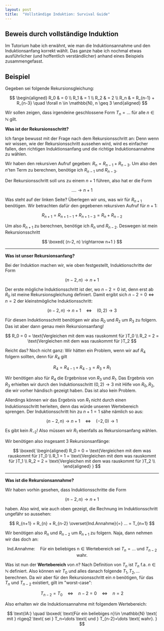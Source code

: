 ```yaml
---
layout: post
title:  "Vollständige Induktion: Survival Guide"
---
```


<script type="text/x-mathjax-config">
    MathJax.Hub.Config({
      tex2jax: {
        inlineMath: [['$','$'], ['\\(','\\)']],
        processEscapes: true
      }
    });
    </script>
<script src="https://cdnjs.cloudflare.com/ajax/libs/mathjax/2.7.0/MathJax.js?config=TeX-AMS-MML_HTMLorMML" type="text/javascript"></script>


## Beweis durch vollständige Induktion

Im Tutorium habe ich erwähnt, wie man die Induktionsannahme und den Induktionsanfang korrekt wählt. Das ganze habe ich nochmal etwas ausführlicher (und hoffentlich verständlicher) anhand eines Beispiels zusammengefasst.

## Beispiel

Gegeben sei folgende Rekursionsgleichung:

$$
\begin{aligned}
R_0 & = 0 \\
R_1 & = 1 \\
R_2 & = 2 \\
R_n & = R_{n-1} + R_{n-3} \quad \forall n \in \mathbb{N}, n \geq 3
\end{aligned}
$$

Wir sollen zeigen, dass irgendeine geschlossene Form $T_n=...$ für alle $n\in \mathbb{N}$ gilt.

**Was ist der Rekursionsschritt?**

Ich fange bewusst mit der Frage nach dem Rekursionsschritt an: Denn wenn wir wissen, wie der Rekursionsschritt aussehen wird, wird es einfacher fallen, den richtigen Induktionsanfang und die richtige Induktionsannahme zu wählen.

Wir haben den rekursiven Aufruf gegeben: $R_n = R_{n-1} + R_{n-3}$. Um also den $n$'ten Term zu berechnen, benötige ich $R_{n-1}$ und $R_{n-3}$.

Der Rekursionsschritt soll uns zu einem $n+1$ führen, also hat er die Form

$$
.... \rightarrow n+1 
$$

Was steht auf der linken Seite? Überlegen wir uns, was wir für $R_{n+1}$ benötigen. Wir betrachten dafür den gegebenen rekursiven Aufruf für $n+1$:

$$
R_{n+1}=R_{n+1-1}+R_{n+1-3}=R_{n}+R_{n-2}
$$

Um also $R_{n+1}$ zu berechnen, benötige ich $R_n$ und $R_{n-2}$. Deswegen ist mein Rekursionsschritt

$$
\boxed{
(n-2, n) \rightarrow n+1
}
$$

---

**Was ist unser Rekursionsanfang?**

Bei der Induktion machen wir, wie oben festgestellt, Induktionschritte der Form 

$$(n-2, n) \rightarrow n+1$$

Der erste mögliche Induktionsschritt ist der, wo $n-2=0$ ist, denn erst ab $R_0$ ist meine Rekursionsgleichung definiert. Damit ergibt sich $n-2=0 \Leftrightarrow n=2$ der kleinstmögliche Induktionsschritt:

$$(n-2, n) \rightarrow n+1  \quad \Longleftrightarrow \quad  (0, 2) \rightarrow 3$$

Für diesen Induktionsschritt benötigen wir also $R_0$ und $R_2$ um $R_3$ zu folgern. Das ist aber dann genau mein Rekursionsanfang!

$$
R_0 = 0 = \text{Vergleichen mit dem was rauskommt für }T_0 \\
R_2 = 2 = \text{Vergleichen mit dem was rauskommt für }T_2
$$

Reicht das? Noch nicht ganz: Wir hätten ein Problem, wenn wir auf $R_4$ folgern sollten, denn für $R_4$ gilt

$$R_4 = R_{4-1} + R_{4-3} = R_3 + R_1$$

Wir benötigen also für $R_4$ die Ergebnisse von $R_3$ und $R_1$. Das Ergebnis von $R_3$ erhielten wir durch den Induktionsschritt $(0, 2) \rightarrow 3$ mit Hilfe von $R_0, R_2$, die wir vorher händisch gezeigt haben. Das ist also kein Problem.

Allerdings können wir das Ergebnis von $R_1$ nicht durch einen Induktionsschritt herleiten, denn das würde unseren Wertebereich sprengen. Der Induktionsschritt hin zu $n+1=1$ sähe nämlich so aus:

$$(n-2, n) \rightarrow n+1 \quad \Longleftrightarrow \quad (-2,0) \rightarrow 1$$ 

Es gibt kein $R_{-2}$! Also müssen wir $R_1$ ebenfalls as Rekursionsanfang wählen.

Wir benötigen also insgesamt 3 Rekursionsanfänge:

$$
\boxed{
\begin{aligned}
R_0 = 0 = \text{Vergleichen mit dem was rauskommt für }T_0 \\
R_1 = 1 = \text{Vergleichen mit dem was rauskommt für }T_1 \\
R_2 = 2 = \text{Vergleichen mit dem was rauskommt für }T_2 \\
\end{aligned}
}
$$

---

**Was ist die Rekursionsannahme?**

Wir haben vorhin gesehen, dass Induktionsschritte die Form 

$$(n-2,n) \rightarrow n+1$$

haben. Also wird, wie auch oben gezeigt, die Rechnung im Induktionsschritt ungefähr so aussehen:

$$
R_{n+1}
= R_{n} + R_{n-2}
\overset{Ind.Annahme}{=} ... = T_{n+1}
$$

Wir benötigen also $R_n$ und $R_{n-2}$ um $R_{n+1}$ zu folgern. Naja, dann nehmen wir das doch an:

$$
\text{Ind.Annahme:} \quad 
\text{Für ein beliebiges n}\in \text{Wertebereich sei } T_n=... \text{ und } T_{n-2} \text{ wahr}. 
$$

Was ist nun der **Wertebereich** von $n$? Nach Definition von $T_n$ ist $T_n$ f.a. $n\in \mathbb{N}$ definiert. Also können wir $T_0$ und alles danach folgende $T_1, T_2, \dots$ berechnen. Da wir aber für den Rekursionsschritt ein $n$ benötigen, für das $T_n$ und $T_{n-2}$ existiert, gilt im "worst-case":

$$
T_{n-2}=T_{0} \quad \Longleftrightarrow \quad n-2 = 0 \quad \Longleftrightarrow \quad n=2
$$

Also erhalten wir die Induktionsannahme mit folgendem Wertebereich:

$$
\text{IA:} \quad 
\boxed{
\text{Für ein beliebiges n}\in \mathbb{N} \text{ mit } n\geq2 \text{ sei }  T_n=\dots \text{ und } T_{n-2}=\dots \text{ wahr}. 
}
$$